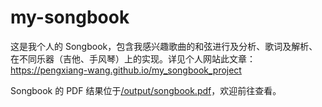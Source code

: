 # my-songbook
这是我个人的 Songbook，包含我感兴趣歌曲的和弦进行及分析、歌词及解析、在不同乐器（吉他、手风琴）上的实现。详见个人网站此文章：https://pengxiang-wang.github.io/my_songbook_project

Songbook 的 PDF 结果位于[/output/songbook.pdf](https://github.com/pengxiang-wang/my-songbook/blob/main/output/songbook.pdf)，欢迎前往查看。
